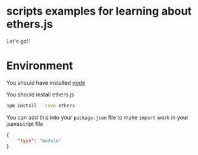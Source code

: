 # scripts examples for learning about ethers.js

Let's go!!

# Environment

You should have installed [node](https://nodejs.org/en/download/)

You should install ethers.js

```bash
npm install --save ethers
```

You can add this into your `package.json` file to make `import` work in your jsavascript file

```json
{
    "type": "module"
}
```
